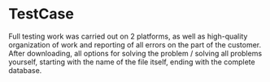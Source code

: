 # TestCase

Full testing work was carried out on 2 platforms, as well as high-quality organization of work and reporting of all errors on the part of the customer. After downloading, all options for solving the problem / solving all problems yourself, starting with the name of the file itself, ending with the complete database.
